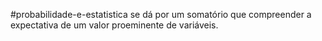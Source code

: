 #probabilidade-e-estatistica
se dá por um somatório que compreender a expectativa de um valor proeminente de variáveis.